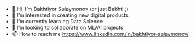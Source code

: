 - 👋 Hi, I’m Bakhtiyor Sulaymonov (or just Bakhti ;)
- 👀 I’m interested in creating new digital products
- 🌱 I’m currently learning Data Science
- 💞️ I’m looking to collaborate on ML/AI projects
- 📫 How to reach me https://www.linkedin.com/in/bakhtiyor-sulaymonov/

<!---
bakhti-uzb/bakhti-uzb is a ✨ special ✨ repository because its `README.md` (this file) appears on your GitHub profile.
You can click the Preview link to take a look at your changes.
--->
